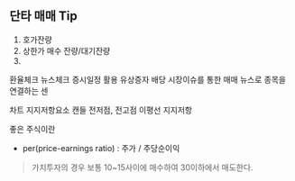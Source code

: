 ## 단타 매매 Tip
1. 호가잔량
2. 상한가 매수 잔량/대기잔량
3.


환율체크
뉴스체크
증시일정 활용
  유상증자
  배당
시장이슈를 통한 매매
  뉴스로 종목을 연결하는 센


차트 지지저항요소
  캔들 전저점, 전고점
  이평선 지지저항

좋은 주식이란
* per(price-earnings ratio) : 주가 / 주당순이익
> 가치투자의 경우 보통 10~15사이에 매수하여 30이하에서 매도한다.
